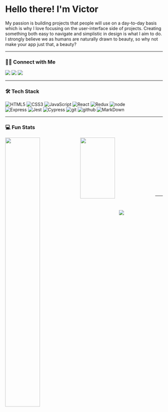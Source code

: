 <!--
**vbrambila2/vbrambila2** is a ✨ _special_ ✨ repository because its `README.md` (this file) appears on your GitHub profile.

Here are some ideas to get you started:

- 🔭 I’m currently working on ...
- 🌱 I’m currently learning ...
- 👯 I’m looking to collaborate on ...
- 🤔 I’m looking for help with ...
- 💬 Ask me about ...
- 📫 How to reach me: ...
- 😄 Pronouns: ...
- ⚡ Fun fact: ...
-->
# Hello there! I'm Victor
<p>
My passion is building projects that people will use on a day-to-day basis which is why I love focusing on the user-interface side of projects. Creating something both easy to navigate and simplistic in design is what I aim to do. I strongly believe we as humans are naturally drawn to beauty, so why not make your app just that, a beauty?
</p>

---

### 🤝🏻 Connect with Me

<a href="https://www.linkedin.com/in/victor-brambila/"><img src="https://img.shields.io/badge/linkedin%20@victorbrambila-344E86?style=for-the-badge&logo=linkedin&logoColor=white"/></a>
<a href="https://www.instagram.com/victor_had_a_braid/?hl=en"><img src="https://img.shields.io/badge/instagram%20@victor_had_a_braid-344E86?style=for-the-badge&logo=instagram&logoColor=white"/></a>
<a href="https://www.facebook.com/victor.brambila.7/"><img src="https://img.shields.io/badge/facebook%20@victorbrambila-344E86?style=for-the-badge&logo=facebook&logoColor=white"/></a>

---

### 🛠 Tech Stack

![HTML5](https://img.shields.io/badge/html%205-white?style=for-the-badge&logo=html5&logoColor=white&labelColor=344E86)
![CSS3](https://img.shields.io/badge/css%203-white?style=for-the-badge&logo=css3&logoColor=white&labelColor=344E86)
![JavaScript](https://img.shields.io/badge/-JavaScript-white?style=for-the-badge&logo=javascript&logoColor=white&labelColor=344E86)
![React](https://img.shields.io/badge/-react-white?style=for-the-badge&logo=react&logoColor=white&labelColor=344E86)
![Redux](https://img.shields.io/badge/-redux-white?style=for-the-badge&logo=redux&logoColor=white&labelColor=344E86)
![node](https://img.shields.io/badge/-node-white?style=for-the-badge&logo=node.js&logoColor=white&labelColor=344E86)
<br>
![Express](https://img.shields.io/badge/-express-white?style=for-the-badge&logo=express&logoColor=white&labelColor=344E86)
![Jest](https://img.shields.io/badge/-jest-white?style=for-the-badge&logo=jest&logoColor=white&labelColor=344E86)
![Cypress](https://img.shields.io/badge/-cypress-white?style=for-the-badge&logo=cypress&logoColor=white&labelColor=344E86)
![git](https://img.shields.io/badge/-git-white?style=for-the-badge&logo=git&logoColor=white&labelColor=344E86)
![github](https://img.shields.io/badge/-github-white?style=for-the-badge&logo=github&logoColor=white&labelColor=344E86)
![MarkDown](https://img.shields.io/badge/-Markdown-white?style=for-the-badge&logo=Markdown&logoColor=white&labelColor=344E86)

---

### 💻 Fun Stats

<img align="left" width="47%" src="https://github-readme-stats.vercel.app/api?username=vbrambila2&show_icons=true&custom_title=GitHub Stats&count_private=true&title_color=344E86&text_color=344E86&icon_color=344E86&bg_color=FFFFFF" />

<img align="left" width="47%" height="195" src="https://github-readme-stats.vercel.app/api/top-langs/?username=vbrambila2&title_color=344E86&text_color=344E86&bg_color=FFFFFF&layout=compact" />

<p> 
  &nbsp;
  </p>
  
  <p> 
  &nbsp;
  </p>
  
  <p> 
  &nbsp;
  </p>
  
  <p> 
  &nbsp;
  </p>
  
  
  <p> 
  &nbsp;
  </p>
  
  <p> 
  &nbsp;
  </p>
  
---

<br />

<p align="center">
<img src="https://visitor-badge.laobi.icu/badge?page_id=vbrambila2" id="counter">
</p>
